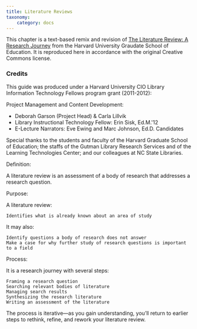 ```yaml
---
title: Literature Reviews
taxonomy:
    category: docs
---
```



This chapter is a text-based remix and revision of [The Literature Review: A Research Journey](https://guides.library.harvard.edu/literaturereview) from the Harvard University Graudate School of Education. It is reproduced here in accordance with the original Creative Commons license.

### Credits

This guide was produced under a Harvard University CIO Library Information Technology Fellows program grant (2011-2012):

Project Management and Content Development:
- Deborah Garson (Project Head) & Carla Lillvik
- Library Instructional Technology Fellow: Erin Sisk, Ed.M.'12
- E-Lecture Narrators: Eve Ewing and Marc Johnson, Ed.D. Candidates

Special thanks to the students and faculty of the Harvard Graduate School of Education; the staffs of the Gutman Library Research Services and of the Learning Technologies Center; and our colleagues at NC State Libraries.

Definition:

A literature review is an assessment of a body of research that addresses a research question.

Purpose:

 A literature review:

    Identifies what is already known about an area of study

It may also:

    Identify questions a body of research does not answer     
    Make a case for why further study of research questions is important to a field

Process:

It is a research journey with several steps:

    Framing a research question
    Searching relevant bodies of literature
    Managing search results
    Synthesizing the research literature
    Writing an assessment of the literature

The process is iterative—as you gain understanding, you’ll return to earlier steps to rethink, refine, and rework your literature review.
